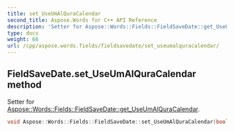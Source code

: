 ```yaml
---
title: set_UseUmAlQuraCalendar
second_title: Aspose.Words for C++ API Reference
description: 'Setter for Aspose::Words::Fields::FieldSaveDate::get_UseUmAlQuraCalendar.'
type: docs
weight: 66
url: /cpp/aspose.words.fields/fieldsavedate/set_useumalquracalendar/
---
```

## FieldSaveDate.set_UseUmAlQuraCalendar method


Setter for [Aspose::Words::Fields::FieldSaveDate::get_UseUmAlQuraCalendar](../get_useumalquracalendar/).

```cpp
void Aspose::Words::Fields::FieldSaveDate::set_UseUmAlQuraCalendar(bool value)
```

